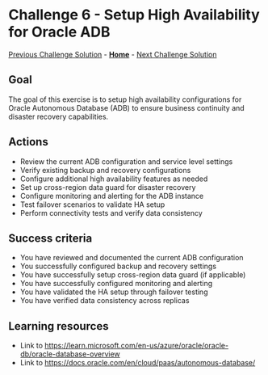 # Challenge 6 - Setup High Availability for Oracle ADB

[Previous Challenge Solution](challenge-05.md) - **[Home](../Readme.md)** - [Next Challenge Solution](challenge-07.md)

## Goal 

The goal of this exercise is to setup high availability configurations for Oracle Autonomous Database (ADB) to ensure business continuity and disaster recovery capabilities.

## Actions

* Review the current ADB configuration and service level settings
* Verify existing backup and recovery configurations
* Configure additional high availability features as needed
* Set up cross-region data guard for disaster recovery
* Configure monitoring and alerting for the ADB instance
* Test failover scenarios to validate HA setup
* Perform connectivity tests and verify data consistency

## Success criteria

* You have reviewed and documented the current ADB configuration
* You successfully configured backup and recovery settings
* You have successfully setup cross-region data guard (if applicable)
* You have successfully configured monitoring and alerting
* You have validated the HA setup through failover testing
* You have verified data consistency across replicas

## Learning resources
* Link to https://learn.microsoft.com/en-us/azure/oracle/oracle-db/oracle-database-overview
* Link to https://docs.oracle.com/en/cloud/paas/autonomous-database/

